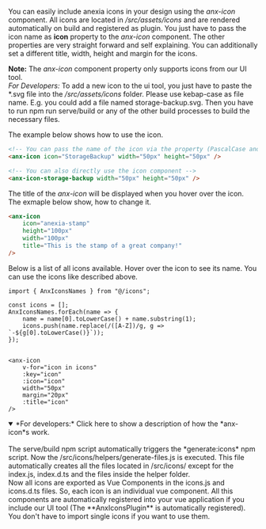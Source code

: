 You can easily include anexia icons in your design using the *anx-icon* component. All icons are located in */src/assets/icons* and are rendered automatically on build and registered as plugin. You just have to pass the icon name as **icon** property to the *anx-icon* component. The other properties are very straight forward and self explaining. You can additionally set a different title, width, height and margin for the icons.

**Note:** The *anx-icon* component property only supports icons from our UI tool. <br>
*For Developers:* To add a new icon to the ui tool, you just have to paste the *.svg file into the */src/assets/icons* folder. Please use kebap-case as file name. E.g. you could add a file named storage-backup.svg. Then you have to run npm run serve/build or any of the other build processes to build the necessary files.

The example below shows how to use the icon.

```html
<!-- You can pass the name of the icon via the property (PascalCase and kebap-case work) -->
<anx-icon icon="StorageBackup" width="50px" height="50px" />

<!-- You can also directly use the icon component -->
<anx-icon-storage-backup width="50px" height="50px" />
```

The title of the *anx-icon* will be displayed when you hover over the icon. The exmaple below show, how to change it.

```html
<anx-icon
    icon="anexia-stamp"
    height="100px"
    width="100px"
    title="This is the stamp of a great company!"
/>
```

Below is a list of all icons available. Hover over the icon to see its name. You can use the icons like described above.

```vue
import { AnxIconsNames } from "@/icons";

const icons = [];
AnxIconsNames.forEach(name => {
    name = name[0].toLowerCase() + name.substring(1);
    icons.push(name.replace(/([A-Z])/g, g => `-${g[0].toLowerCase()}`));
});


<anx-icon
    v-for="icon in icons"
    :key="icon"
    :icon="icon"
    width="50px"
    margin="20px"
    :title="icon"
/>
```

<details open>
<summary>*For developers:* Click here to show a description of how the *anx-icon*s work.</summary>
<br>
The serve/build npm script automatically triggers the *generate:icons* npm script. Now the /src/icons/helpers/generate-files.js is executed. This file automatically creates all the files located in /src/icons/ except for the index.js, index.d.ts and the files inside the helper folder.<br>
Now all icons are exported as Vue Components in the icons.js and icons.d.ts files. So, each icon is an individual vue component. All this components are automatically registered into your vue application if you include our UI tool (The **AnxIconsPlugin** is automatically registered). You don't have to import single icons if you want to use them.
</details>